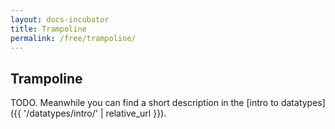 ```yaml
---
layout: docs-incubator
title: Trampoline
permalink: /free/trampoline/
---
```


## Trampoline




TODO. Meanwhile you can find a short description in the [intro to datatypes]({{ '/datatypes/intro/' | relative_url }}).
